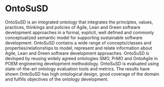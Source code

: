 # OntoSuSD
OntoSuSD is an integrated ontology that integrates the principles, values, practices, thinkings and policies of Agile, Lean and Green software development approaches in a formal, explicit, well defined and commonly conceptualized semantic model for supporting sustainable software development.
OntoSuSD contains a wide range of concepts/classes and properties/relationships to model, represent and relate information about Agile, Lean and Green software development approaches. OntoSuSD is devloped by reusing widely agreed ontologies SMO, PrMO and OntoAgile in POEM engineering development methodology. OntoSuSD is evaluated using state-of-the-art ontology evaluation tools and metrics. The results have shown OntoSuSD has high ontological design, good coverage of the domain and fulfills objectives of the ontology development.
